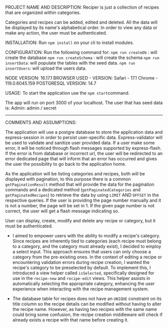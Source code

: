 PROJECT NAME AND DESCRIPTION:
  Reciper is just a collection of recipes that are organized within categories.

  Categories and recipes can be added, edited and deleted.
  All the data will be displayed by its name's alphabetical order.
  In order to view any data or make any action, the user must be authenticated.
 

INSTALLATION:
  Run `npm install` on your cli to install modules.

CONFIGURATION:
  Run the following command for:
    `npm run createDb` : will create the database
    `npm run createSchema` : will create the schema
    `npm run insertData`: will populate the tables with the seed data.
    `npm run insertUsers`: will upload the users data.

NODE VERSION: 
  16.17.1
BROWSER USED - VERSION: 
  Safari - 17.1
  Chrome - 119.0.6045.159 
POSTGRESQL VERSION:
  14.7

USAGE:
  To start the application use the `npm start`command.
  
  The app will run on port 3000 of your localhost.
  The user that has seed data is:
    Admin: admin / secret


******

COMMENTS AND ASSUMPTIONS:

The application will use a postgre database to store the application data and express-session in order to persist user-specific data. Express-validator will be used to validate and sanitize user provided data.
If a user make some error, it will be noticed through flash messages supported by express-flash. If the error is from database or incorrect url, the user will be redirected to an error dedicated page that will inform that an error has occurred and gives the user the possibility to go back to the application home.

As the application will be listing categories and recipes, both will be displayed with pagination, to this purpose there is a common `getPaginationResult` method that will provide the data for the pagination commands and a dedicated method (`getPaginatedCategories` and `getPaginatedRecipes`) to retrieve the data by using `LIMIT` AND `OFFSET` in the respective queries. If the user is providing the page number manually and it is not a number, the page will be set in 1. If the given page number is not correct, the user will get a flash message indicating so.

User can display, create, modify and delete any recipe or category, but it must be authenticated.
- I aimed to empower users with the ability to modify a recipe's category. Since recipes are inherently tied to categories (each recipe must belong to a category, and the category must already exist), I decided to employ a select input. This approach ensures that users can only choose a category from the pre-existing ones.
In the context of editing a recipe or encountering validation errors during recipe creation, I wanted the recipe's category to be preselected by default. To implement this, I introduced a view helper called `isSelected`, specifically designed for use in the `recipe-new` and `recipe-edit` views. This helper assists in automatically selecting the appropriate category, enhancing the user experience when interacting with the recipe management system.

- The database table for recipes does not have an `UNIQUE` constraint on its title column so the recipe details can be modified without having to alter the recipe name. However, as having two recipes with the same name could bring some confusion, the recipe creation middleware will check if already exists a recipe with that name before creating it.


